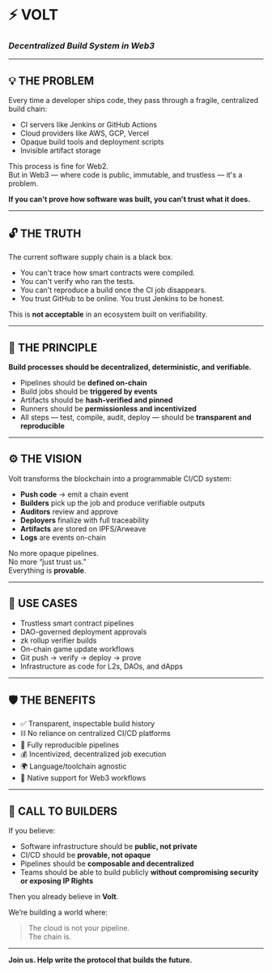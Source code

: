 # ⚡ VOLT  
### *Decentralized Build System in Web3*

---

## 💡 THE PROBLEM

Every time a developer ships code, they pass through a fragile, centralized build chain:

- CI servers like Jenkins or GitHub Actions  
- Cloud providers like AWS, GCP, Vercel  
- Opaque build tools and deployment scripts  
- Invisible artifact storage  

This process is fine for Web2.  
But in Web3 — where code is public, immutable, and trustless — it's a problem.

**If you can't prove how software was built, you can't trust what it does.**

---

## 🔓 THE TRUTH

The current software supply chain is a black box.

- You can't trace how smart contracts were compiled.  
- You can't verify who ran the tests.  
- You can't reproduce a build once the CI job disappears.  
- You trust GitHub to be online. You trust Jenkins to be honest.  

This is **not acceptable** in an ecosystem built on verifiability.

---

## 🚀 THE PRINCIPLE

**Build processes should be decentralized, deterministic, and verifiable.**

- Pipelines should be **defined on-chain**  
- Build jobs should be **triggered by events**  
- Artifacts should be **hash-verified and pinned**  
- Runners should be **permissionless and incentivized**  
- All steps — test, compile, audit, deploy — should be **transparent and reproducible**

---

## ⚙️ THE VISION

Volt transforms the blockchain into a programmable CI/CD system:

- **Push code** → emit a chain event  
- **Builders** pick up the job and produce verifiable outputs  
- **Auditors** review and approve  
- **Deployers** finalize with full traceability  
- **Artifacts** are stored on IPFS/Arweave  
- **Logs** are events on-chain  

No more opaque pipelines.  
No more “just trust us.”  
Everything is **provable**.

---

## 🧩 USE CASES

- Trustless smart contract pipelines  
- DAO-governed deployment approvals  
- zk rollup verifier builds  
- On-chain game update workflows  
- Git push → verify → deploy → prove  
- Infrastructure as code for L2s, DAOs, and dApps

---

## 🛡️ THE BENEFITS

- ✅ Transparent, inspectable build history  
- ⛓️ No reliance on centralized CI/CD platforms  
- 🔁 Fully reproducible pipelines  
- 💰 Incentivized, decentralized job execution  
- 🌍 Language/toolchain agnostic  
- 🧠 Native support for Web3 workflows

---

## 📣 CALL TO BUILDERS

If you believe:

- Software infrastructure should be **public, not private**  
- CI/CD should be **provable, not opaque**  
- Pipelines should be **composable and decentralized**
- Teams should be able to build publicly **without compromising security or exposing IP Rights**
  

Then you already believe in **Volt**.

We’re building a world where:

> The cloud is not your pipeline.  
> The chain is.

---

**Join us. Help write the protocol that builds the future.**
